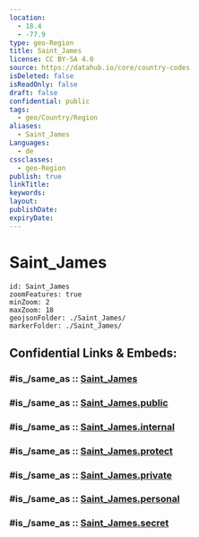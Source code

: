 ```yaml
---
location:
  - 18.4
  - -77.9
type: geo-Region
title: Saint_James
license: CC BY-SA 4.0
source: https://datahub.io/core/country-codes
isDeleted: false
isReadOnly: false
draft: false
confidential: public
tags:
  - geo/Country/Region
aliases:
  - Saint_James
Languages:
  - de
cssclasses:
  - geo-Region
publish: true
linkTitle:
keywords:
layout:
publishDate:
expiryDate:
---
```


# Saint_James

```leaflet
id: Saint_James
zoomFeatures: true 
minZoom: 2 
maxZoom: 18
geojsonFolder: ./Saint_James/
markerFolder: ./Saint_James/
```


## Confidential Links & Embeds: 

### #is_/same_as :: [Saint_James](/_Standards/Earth/Continent/America~Caribbean/Jamaica/Parishes~Jamaica/Saint_James.md) 

### #is_/same_as :: [Saint_James.public](/_public/Earth/Continent/America~Caribbean/Jamaica/Parishes~Jamaica/Saint_James.public.md) 

### #is_/same_as :: [Saint_James.internal](/_internal/Earth/Continent/America~Caribbean/Jamaica/Parishes~Jamaica/Saint_James.internal.md) 

### #is_/same_as :: [Saint_James.protect](/_protect/Earth/Continent/America~Caribbean/Jamaica/Parishes~Jamaica/Saint_James.protect.md) 

### #is_/same_as :: [Saint_James.private](/_private/Earth/Continent/America~Caribbean/Jamaica/Parishes~Jamaica/Saint_James.private.md) 

### #is_/same_as :: [Saint_James.personal](/_personal/Earth/Continent/America~Caribbean/Jamaica/Parishes~Jamaica/Saint_James.personal.md) 

### #is_/same_as :: [Saint_James.secret](/_secret/Earth/Continent/America~Caribbean/Jamaica/Parishes~Jamaica/Saint_James.secret.md)


